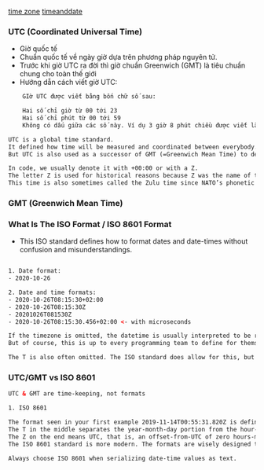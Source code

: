 [time zone](https://everytimezone.com/)
[timeanddate](https://www.timeanddate.com/time/map/)


### UTC (Coordinated Universal Time)
- Giờ quốc tế
- Chuẩn quốc tế về ngày giờ dựa trên phương pháp nguyên tử.
- Trước khi giờ UTC ra đời thì giờ chuẩn Greenwich (GMT) là tiêu chuẩn chung cho toàn thế giới
- Hướng dẫn cách viết giờ UTC:

```html
	GIờ UTC được viết bằng bốn chữ số sau:

	Hai số chỉ giờ từ 00 tới 23
	Hai số chỉ phút từ 00 tới 59
	Không có dấu giữa các số này. Ví dụ 3 giờ 8 phút chiều được viết là 1508.
```

```html
UTC is a global time standard.
It defined how time will be measured and coordinated between everybody.
But UTC is also used as a successor of GMT (=Greenwich Mean Time) to describe the time at the 0° meridian.

In code, we usually denote it with +00:00 or with a Z.
The letter Z is used for historical reasons because Z was the name of the timezone using this time.
This time is also sometimes called the Zulu time since NATO’s phonetic alphabet for Z is “Zulu”.
```

### GMT (Greenwich Mean Time)


### What Is The ISO Format / ISO 8601 Format
- This ISO standard defines how to format dates and date-times without confusion and misunderstandings.

~~~html

1. Date format:
- 2020-10-26

2. Date and time formats:
- 2020-10-26T08:15:30+02:00
- 2020-10-26T08:15:30Z
- 20201026T081530Z
- 2020-10-26T08:15:30.456+02:00 <- with microseconds

If the timezone is omitted, the datetime is usually interpreted to be recording the locale time.
But of course, this is up to every programming team to define for themselves.

The T is also often omitted. The ISO standard does allow for this, but only if the 2 parties communicating with such dates have agreed to allow it. However, there is no mention of substituting T with a space. But I think we all see that our community has decided that it can correctly understand a datetime with a space and is actively using it everywhere.
~~~


### UTC/GMT vs ISO 8601

~~~html
UTC & GMT are time-keeping, not formats
~~~

~~~html
1. ISO 8601

The format seen in your first example 2019-11-14T00:55:31.820Z is defined by the ISO 8601 standard.
The T in the middle separates the year-month-day portion from the hour-minute-second portion.
The Z on the end means UTC, that is, an offset-from-UTC of zero hours-minutes-seconds. The Z is pronounced "Zulu" per military/aviation tradition.
The ISO 8601 standard is more modern. The formats are wisely designed to be easy to parse by machine as well as easy to read by humans across cultures.

Always choose ISO 8601 when serializing date-time values as text.
~~~
